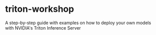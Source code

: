 # triton-workshop
A step-by-step guide with examples on how to deploy your own models with NVIDIA's Triton Inference Server
